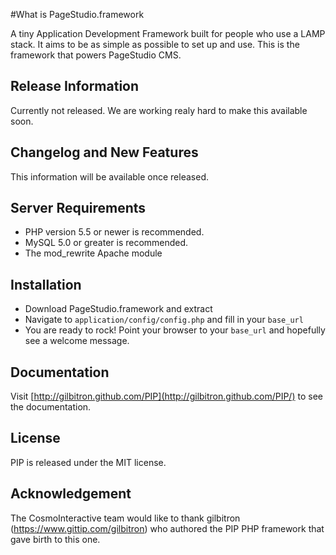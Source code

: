 #What is PageStudio.framework

A tiny Application Development Framework built for people who use a LAMP stack. 
It aims to be as simple as possible to set up and use. This is the framework that powers PageStudio CMS.

## Release Information

Currently not released. We are working realy hard to make this available soon. 

## Changelog and New Features

This information will be available once released.

## Server Requirements

* PHP version 5.5 or newer is recommended. 
* MySQL 5.0 or greater is recommended.
* The mod_rewrite Apache module

## Installation

* Download PageStudio.framework and extract
* Navigate to `application/config/config.php` and fill in your `base_url`
* You are ready to rock! Point your browser to your `base_url` and hopefully see a welcome message.

## Documentation

Visit [http://gilbitron.github.com/PIP](http://gilbitron.github.com/PIP/) to see the documentation.

## License

PIP is released under the MIT license.

## Acknowledgement

The CosmoInteractive team would like to thank gilbitron (https://www.gittip.com/gilbitron) who authored the PIP PHP framework that gave birth to this one.
